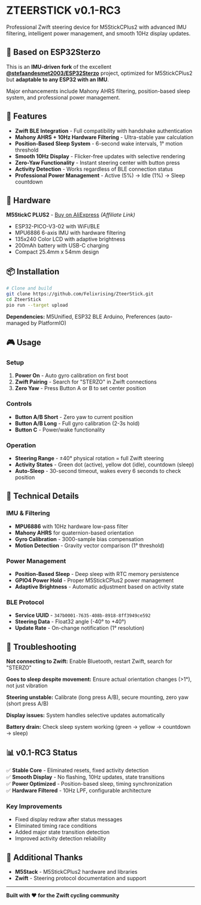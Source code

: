 # ZTEERSTICK v0.1-RC3

Professional Zwift steering device for M5StickCPlus2 with advanced IMU filtering, intelligent power management, and smooth 10Hz display updates.

## 🙏 Based on ESP32Sterzo

This is an **IMU-driven fork** of the excellent **[@stefaandesmet2003/ESP32Sterzo](https://github.com/stefaandesmet2003/ESP32Sterzo.git)** project, optimized for M5StickCPlus2 but **adaptable to any ESP32 with an IMU**. 

Major enhancements include Mahony AHRS filtering, position-based sleep system, and professional power management.

## 🎯 Features

- **Zwift BLE Integration** - Full compatibility with handshake authentication
- **Mahony AHRS + 10Hz Hardware Filtering** - Ultra-stable yaw calculation
- **Position-Based Sleep System** - 6-second wake intervals, 1° motion threshold
- **Smooth 10Hz Display** - Flicker-free updates with selective rendering
- **Zero-Yaw Functionality** - Instant steering center with button press
- **Activity Detection** - Works regardless of BLE connection status
- **Professional Power Management** - Active (5%) → Idle (1%) → Sleep countdown

## 🛒 Hardware

**M5StickC PLUS2** - [Buy on AliExpress](https://s.click.aliexpress.com/e/_okImkbs) *(Affiliate Link)*

- ESP32-PICO-V3-02 with WiFi/BLE
- MPU6886 6-axis IMU with hardware filtering
- 135x240 Color LCD with adaptive brightness
- 200mAh battery with USB-C charging
- Compact 25.4mm x 54mm design

## 📦 Installation

```bash
# Clone and build
git clone https://github.com/Felixrising/ZteerStick.git
cd ZteerStick
pio run --target upload
```

**Dependencies:** M5Unified, ESP32 BLE Arduino, Preferences (auto-managed by PlatformIO)

## 🎮 Usage

### Setup
1. **Power On** - Auto gyro calibration on first boot
2. **Zwift Pairing** - Search for "STERZO" in Zwift connections
3. **Zero Yaw** - Press Button A or B to set center position

### Controls
- **Button A/B Short** - Zero yaw to current position
- **Button A/B Long** - Full gyro calibration (2-3s hold)
- **Button C** - Power/wake functionality

### Operation
- **Steering Range** - ±40° physical rotation = full Zwift steering
- **Activity States** - Green dot (active), yellow dot (idle), countdown (sleep)
- **Auto-Sleep** - 30-second timeout, wakes every 6 seconds to check position

## 🔧 Technical Details

### IMU & Filtering
- **MPU6886** with 10Hz hardware low-pass filter
- **Mahony AHRS** for quaternion-based orientation
- **Gyro Calibration** - 3000-sample bias compensation
- **Motion Detection** - Gravity vector comparison (1° threshold)

### Power Management
- **Position-Based Sleep** - Deep sleep with RTC memory persistence
- **GPIO4 Power Hold** - Proper M5StickCPlus2 power management
- **Adaptive Brightness** - Automatic adjustment based on activity state

### BLE Protocol
- **Service UUID** - `347b0001-7635-408b-8918-8ff3949ce592`
- **Steering Data** - Float32 angle (-40° to +40°)
- **Update Rate** - On-change notification (1° resolution)

## 🐛 Troubleshooting

**Not connecting to Zwift:** Enable Bluetooth, restart Zwift, search for "STERZO"

**Goes to sleep despite movement:** Ensure actual orientation changes (>1°), not just vibration

**Steering unstable:** Calibrate (long press A/B), secure mounting, zero yaw (short press A/B)

**Display issues:** System handles selective updates automatically

**Battery drain:** Check sleep system working (green → yellow → countdown → sleep)

## 📊 v0.1-RC3 Status

✅ **Stable Core** - Eliminated resets, fixed activity detection  
✅ **Smooth Display** - No flashing, 10Hz updates, state transitions  
✅ **Power Optimized** - Position-based sleep, timing synchronization  
✅ **Hardware Filtered** - 10Hz LPF, configurable architecture  

### Key Improvements
- Fixed display redraw after status messages
- Eliminated timing race conditions  
- Added major state transition detection
- Improved activity detection reliability

## 🙏 Additional Thanks

- **M5Stack** - M5StickCPlus2 hardware and libraries
- **Zwift** - Steering protocol documentation and support

---

**Built with ❤️ for the Zwift cycling community** 